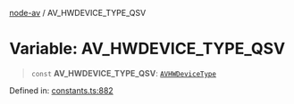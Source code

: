 [node-av](../globals.md) / AV\_HWDEVICE\_TYPE\_QSV

# Variable: AV\_HWDEVICE\_TYPE\_QSV

> `const` **AV\_HWDEVICE\_TYPE\_QSV**: [`AVHWDeviceType`](../type-aliases/AVHWDeviceType.md)

Defined in: [constants.ts:882](https://github.com/seydx/av/blob/f8631fc881b394300b1479f511d55cf1c370a87f/src/constants/constants.ts#L882)
